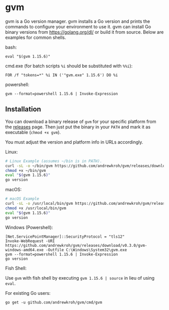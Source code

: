 gvm
===

gvm is a Go version manager. gvm installs a Go version and prints the commands
to configure your environment to use it. gvm can install Go binary versions from
https://golang.org/dl/ or build it from source. Below are examples for common
shells.

bash:

`eval "$(gvm 1.15.6)"`

cmd.exe (for batch scripts `%i` should be substituted with `%%i`):

`FOR /f "tokens=*" %i IN ('"gvm.exe" 1.15.6') DO %i`

powershell:

`gvm --format=powershell 1.15.6 | Invoke-Expression`

Installation
------------

You can download a binary release of `gvm` for your specific platform from the
[releases](https://github.com/andrewkroh/gvm/releases) page. Then just put the
binary in your `PATH` and mark it as executable (`chmod +x gvm`).

You must adjust the version and platform info in URLs accordingly.

Linux:

``` bash
# Linux Example (assumes ~/bin is in PATH).
curl -sL -o ~/bin/gvm https://github.com/andrewkroh/gvm/releases/download/v0.3.0/gvm-linux-amd64
chmod +x ~/bin/gvm
eval "$(gvm 1.15.6)"
go version
```

macOS:

``` bash
# macOS Example
curl -sL -o /usr/local/bin/gvm https://github.com/andrewkroh/gvm/releases/download/v0.3.0/gvm-darwin-amd64
chmod +x /usr/local/bin/gvm
eval "$(gvm 1.15.6)"
go version
```

Windows (Powershell):

```
[Net.ServicePointManager]::SecurityProtocol = "tls12"
Invoke-WebRequest -URI https://github.com/andrewkroh/gvm/releases/download/v0.3.0/gvm-windows-amd64.exe -Outfile C:\Windows\System32\gvm.exe
gvm --format=powershell 1.15.6 | Invoke-Expression
go version
```

Fish Shell:

Use `gvm` with fish shell by executing `gvm 1.15.6 | source` in lieu of using `eval`.

For existing Go users:

`go get -u github.com/andrewkroh/gvm/cmd/gvm`
